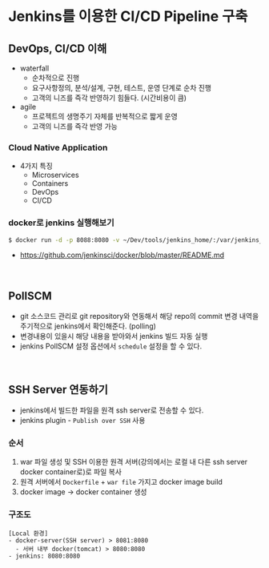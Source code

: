 # Jenkins를 이용한 CI/CD Pipeline 구축

## DevOps, CI/CD 이해

- waterfall
  - 순차적으로 진행
  - 요구사항정의, 분석/설계, 구현, 테스트, 운영 단계로 순차 진행
  - 고객의 니즈를 즉각 반영하기 힘들다. (시간비용이 큼)
- agile
  - 프로젝트의 생명주기 자체를 반복적으로 짧게 운영
  - 고객의 니즈를 즉각 반영 가능

### Cloud Native Application
- 4가지 특징
  - Microservices
  - Containers
  - DevOps
  - CI/CD


### docker로 jenkins 실행해보기
```bash
$ docker run -d -p 8088:8080 -v ~/Dev/tools/jenkins_home/:/var/jenkins_home -p 50000:50000 --name jenkins-server --restart=on-failure jenkins/jenkins
```
- https://github.com/jenkinsci/docker/blob/master/README.md

<br>

## PollSCM 
- git 소스코드 관리로 git repository와 연동해서 해당 repo의 commit 변경 내역을 주기적으로 jenkins에서 확인해준다. (polling)
- 변경내용이 있을시 해당 내용을 받아와서 jenkins 빌드 자동 실행
- jenkins PollSCM 설정 옵션에서 `schedule` 설정을 할 수 있다.

<br>

## SSH Server 연동하기
- jenkins에서 빌드한 파일을 원격 ssh server로 전송할 수 있다.
- jenkins plugin - `Publish over SSH` 사용

### 순서
1. war 파일 생성 및 SSH 이용한 원격 서버(강의에서는 로컬 내 다른 ssh server docker container로)로 파일 복사
2. 원격 서버에서 `Dockerfile` + `war file` 가지고 docker image build
3. docker image -> docker container 생성

### 구조도

```
[Local 환경]
- docker-server(SSH server) > 8081:8080
  - 서버 내부 docker(tomcat) > 8080:8080
- jenkins: 8080:8080
```